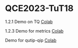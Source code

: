 # QCE2023-TuT18

1.2.1 Demo on TQ 
[Colab](https://colab.research.google.com/drive/1Bc7zNY4IX4Eh9AcHdS3Gy7vKPKhB5XqB?usp=sharing)


1.2.3 Demo for metrics
[Colab](https://colab.research.google.com/drive/1QRYUM4AU6fg6T0L3fshiA-JWC_no0bA4?usp=sharing)


Demo for qutip-qip
[Colab](https://colab.research.google.com/github/zlianghahaha/QCE2023-TuT18/blob/main/qutip_qip_transmon_tutorial.ipynb)
